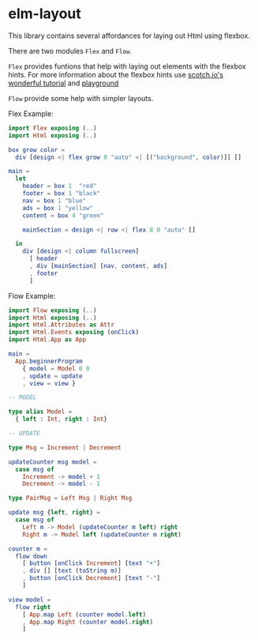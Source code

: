 # elm-layout
This library contains several affordances for laying out Html using flexbox.

There are two modules `Flex` and `Flow`.

`Flex` provides funtions that help with laying out elements with the flexbox hints. 
For more information about the flexbox hints use [scotch.io's wonderful tutorial](https://scotch.io/tutorials/a-visual-guide-to-css3-flexbox-properties) and [playground](https://demos.scotch.io/visual-guide-to-css3-flexbox-flexbox-playground/demos/)

`Flow` provide some help with simpler layouts.

Flex Example: 

```elm
import Flex exposing (..)
import Html exposing (..)

box grow color = 
  div [design <| flex grow 0 "auto" <| [("background", color)]] []

main = 
  let
    header = box 1  "red"
    footer = box 1 "black"
    nav = box 1 "blue" 
    ads = box 1 "yellow" 
    content = box 4 "green" 

    mainSection = design <| row <| flex 8 0 "auto" []

  in 
    div [design <| column fullscreen]
      [ header
      , div [mainSection] [nav, content, ads]
      , footer
      ]
```

Flow Example: 

```elm
import Flow exposing (..)
import Html exposing (..)
import Html.Attributes as Attr
import Html.Events exposing (onClick)
import Html.App as App

main = 
  App.beginnerProgram 
    { model = Model 0 0 
    , update = update 
    , view = view }

-- MODEL 

type alias Model = 
  { left : Int, right : Int}

-- UPDATE 

type Msg = Increment | Decrement

updateCounter msg model = 
  case msg of
    Increment -> model + 1 
    Decrement -> model - 1

type PairMsg = Left Msg | Right Msg

update msg {left, right} = 
  case msg of
    Left m -> Model (updateCounter m left) right
    Right m -> Model left (updateCounter m right)

counter m =
  flow down 
    [ button [onClick Increment] [text "+"] 
    , div [] [text (toString m)] 
    , button [onClick Decrement] [text "-"] 
    ]

view model = 
  flow right
    [ App.map Left (counter model.left)
    , App.map Right (counter model.right)
    ]
```
